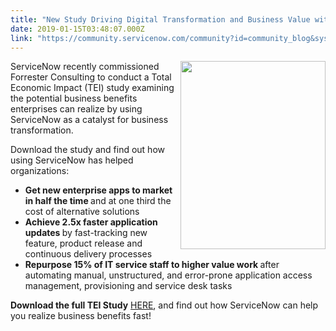 ```yaml
---
title: "New Study Driving Digital Transformation and Business Value with ServiceNow"
date: 2019-01-15T03:48:07.000Z
link: "https://community.servicenow.com/community?id=community_blog&sys_id=029d5330db07ab002737e15b8a961953"
---
```

<p><img style="max-width: 100%; max-height: 480px; float: right; margin-left: 10px;" src="90eed3f8db03ab00fb4ae15b8a96196d.iix" width="232" height="301" />ServiceNow recently commissioned Forrester Consulting to conduct a Total Economic Impact (TEI) study examining the potential business benefits enterprises can realize by using ServiceNow as a catalyst for business transformation. </p>
<p>Download the study and find out how using ServiceNow has helped organizations:</p>
<ul><li><strong>Get new enterprise apps to market in half the time </strong>and at one third the cost of alternative solutions</li><li><strong>Achieve 2.5x faster application updates </strong>by fast-tracking new feature, product release and continuous delivery processes</li><li><strong>Repurpose 15% of IT service staff to higher value work </strong>after automating manual, unstructured, and error-prone application access management, provisioning and service desk tasks</li></ul>
<p><strong>Download the full TEI Study</strong> <a title="Driving Digital Transformation And Business Value With ServiceNow" href="https://www.servicenow.com/content/dam/servicenow-assets/public/en-us/doc-type/resource-center/white-paper/servicenow-digital-transformation-v-final.pdf" rel="nofollow">HERE</a>, and find out how ServiceNow can help you realize business benefits fast!</p>
